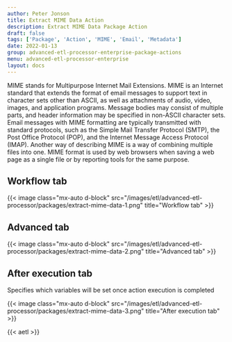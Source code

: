 ```yaml
---
author: Peter Jonson
title: Extract MIME Data Action
description: Extract MIME Data Package Action
draft: false
tags: ['Package', 'Action', 'MIME', 'Email', 'Metadata']
date: 2022-01-13
group: advanced-etl-processor-enterprise-package-actions
menu: advanced-etl-processor-enterprise
layout: docs
---
```


MIME stands for Multipurpose Internet Mail Extensions. MIME is an Internet standard that extends the format of email messages to support text in character sets other than ASCII, as well as attachments of audio, video, images, and application programs. Message bodies may consist of multiple parts, and header information may be specified in non-ASCII character sets. Email messages with MIME formatting are typically transmitted with standard protocols, such as the Simple Mail Transfer Protocol (SMTP), the Post Office Protocol (POP), and the Internet Message Access Protocol (IMAP). Another way of describing MIME is a way of combining multiple files into one. MIME format is used by web browsers when saving a web page as a single file or by reporting tools for the same purpose.

## Workflow tab

{{< image class="mx-auto d-block"  src="/images/etl/advanced-etl-processor/packages/extract-mime-data-1.png" title="Workflow tab" >}}

## Advanced tab

{{< image class="mx-auto d-block"  src="/images/etl/advanced-etl-processor/packages/extract-mime-data-2.png" title="Advanced tab" >}}

## After execution tab

Specifies which variables will be set once action execution is completed

{{< image class="mx-auto d-block"  src="/images/etl/advanced-etl-processor/packages/extract-mime-data-3.png" title="After execution tab" >}}

{{< aetl >}}
